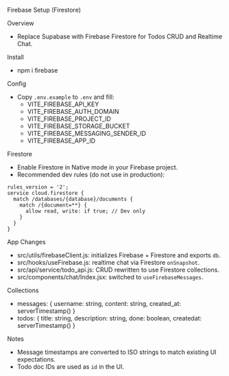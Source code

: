 Firebase Setup (Firestore)

Overview
- Replace Supabase with Firebase Firestore for Todos CRUD and Realtime Chat.

Install
- npm i firebase

Config
- Copy `.env.example` to `.env` and fill:
  - VITE_FIREBASE_API_KEY
  - VITE_FIREBASE_AUTH_DOMAIN
  - VITE_FIREBASE_PROJECT_ID
  - VITE_FIREBASE_STORAGE_BUCKET
  - VITE_FIREBASE_MESSAGING_SENDER_ID
  - VITE_FIREBASE_APP_ID

Firestore
- Enable Firestore in Native mode in your Firebase project.
- Recommended dev rules (do not use in production):

```
rules_version = '2';
service cloud.firestore {
  match /databases/{database}/documents {
    match /{document=**} {
      allow read, write: if true; // Dev only
    }
  }
}
```

App Changes
- src/utils/firebaseClient.js: initializes Firebase + Firestore and exports `db`.
- src/hooks/useFirebase.js: realtime chat via Firestore `onSnapshot`.
- src/api/service/todo_api.js: CRUD rewritten to use Firestore collections.
- src/components/chat/Index.jsx: switched to `useFirebaseMessages`.

Collections
- messages: { username: string, content: string, created_at: serverTimestamp() }
- todos: { title: string, description: string, done: boolean, createdat: serverTimestamp() }

Notes
- Message timestamps are converted to ISO strings to match existing UI expectations.
- Todo doc IDs are used as `id` in the UI.

